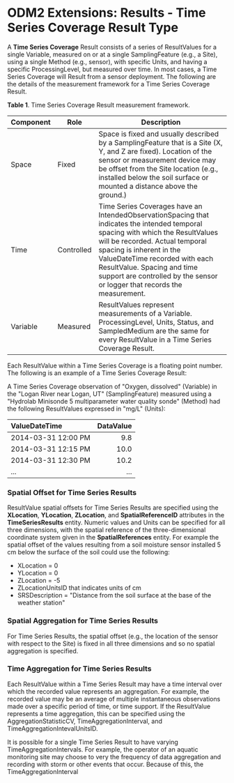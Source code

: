 ODM2 Extensions: Results - Time Series Coverage Result Type
===========================================================

A **Time Series Coverage** Result consists of a series of ResultValues for a single Variable, measured on or at a single SamplingFeature (e.g., a Site), using a single Method (e.g., sensor), with specific Units, and having a specific ProcessingLevel, but measured over time. In most cases, a Time Series Coverage will Result from a sensor deployment. The following are the details of the measurement framework for a Time Series Coverage Result.

**Table 1**. Time Series Coverage Result measurement framework.

| **Component** | **Role** | **Description** |
| ------------- | -------- | --------------- |
| Space         |Fixed     |Space is fixed and usually described by a SamplingFeature that is a Site (X, Y, and Z are fixed). Location of the sensor or measurement device may be offset from the Site location (e.g., installed below the soil surface or mounted a distance above the ground.) |
|Time           |Controlled | Time Series Coverages have an IntendedObservationSpacing that indicates the intended temporal spacing with which the ResultValues will be recorded. Actual temporal spacing is inherent in the ValueDateTime recorded with each ResultValue. Spacing and time support are controlled by the sensor or logger that records the measurement. |
|Variable       |Measured   | ResultValues represent measurements of a Variable. ProcessingLevel, Units, Status, and SampledMedium are the same for every ResultValue in a Time Series Coverage Result. |

Each ResultValue within a Time Series Coverage is a floating point number. The following is an example of a Time Series Coverage Result:

A Time Series Coverage observation of "Oxygen, dissolved" (Variable) in the "Logan River near Logan, UT" (SamplingFeature) measured using a "Hydrolab Minisonde 5 multiparameter water quality sonde" (Method) had the following ResultValues expressed in "mg/L" (Units):

| **ValueDateTime** | **DataValue** |
| :---------------- | ---------------------: |
| 2014-03-31 12:00 PM | 9.8 |
| 2014-03-31 12:15 PM | 10.0 |
| 2014-03-31 12:30 PM | 10.2 |
| ... | ... |

### Spatial Offset for Time Series Results
ResultValue spatial offsets for Time Series Results are specified using the **XLocation**, **YLocation**, **ZLocation**, and **SpatialReferenceID** attributes in the **TimeSeriesResults** entity. Numeric values and Units can be specified for all three dimensions, with the spatial reference of the three-dimensional coordinate system given in the **SpatialReferences** entity. For example the spatial offset of the values resulting from a soil moisture sensor installed 5 cm below the surface of the soil could use the following: 

* XLocation = 0 
* YLocation = 0 
* ZLocation = -5
* ZLocationUnitsID that indicates units of cm
* SRSDescription = "Distance from the soil surface at the base of the weather station" 

### Spatial Aggregation for Time Series Results
For Time Series Results, the spatial offset (e.g., the location of the sensor with respect to the Site) is fixed in all three dimensions and so no spatial aggregation is specified. 

### Time Aggregation for Time Series Results
Each ResultValue within a Time Series Result may have a time interval over which the recorded value represents an aggregation. For example, the recorded value may be an average of multiple instantaneous observations made over a specific period of time, or time support. If the ResultValue represents a time aggregation, this can be specified using the AggregationStatisticCV, TimeAggregationInterval, and TimeAggregationIntevalUnitsID.

It is possible for a single Time Series Result to have varying TimeAggregationIntervals. For example, the operator of an aquatic monitoring site may choose to very the frequency of data aggregation and recording with storm or other events that occur. Because of this, the TimeAggregationInterval
